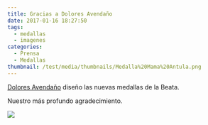 ```yaml
---
title: Gracias a Dolores Avendaño
date: 2017-01-16 18:27:50
tags:
  - medallas
  - imagenes
categories:
  - Prensa
  - Medallas
thumbnail: /test/media/thumbnails/Medalla%20Mama%20Antula.png
---
```


[Dolores Avendaño](http://www.doloresavendano.com.ar/) diseño las nuevas medallas de la Beata.

Nuestro más profundo agradecimiento.

![](/test/media/thumbnails/Medalla%20Mama%20Antula.png)
